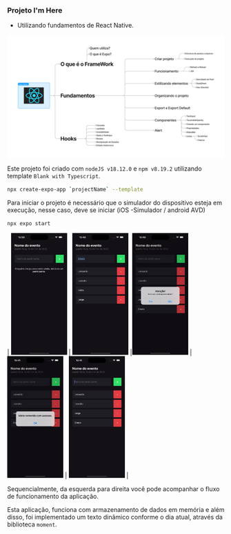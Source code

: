 ### Projeto I'm Here

- Utilizando fundamentos de React Native.

![Imagem do conteúdo abordado](./resources/fundamentos.png "Conteúdo abordado")

Este projeto foi criado com `nodeJS v18.12.0` e `npm v8.19.2` utilizando template `Blank with Typescript`.

```bash
npx create-expo-app `projectName` --template
```

Para iniciar o projeto é necessário que o simulador do dispositivo esteja em execução, nesse caso, deve se iniciar (iOS -Simulador / android AVD)

```bash
npx expo start
```

<!-- ![](./resources/1.png "screenshot 1")_Tela inicial_ -->

| <img src="./resources/1.png" width="130"> | <img src="./resources/2.png" width="130"> |<img src="./resources/3.png" width="130"> | <img src="./resources/4.png" width="130"> | <img src="./resources/5.png" width="130"> |

Sequencialmente, da esquerda para direita você pode acompanhar o fluxo de funcionamento da aplicação.

Esta aplicação, funciona com armazenamento de dados em memória e além disso, foi implementado um texto dinâmico conforme o dia atual, através da biblioteca `moment`.
